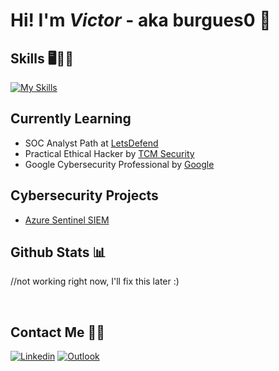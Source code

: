 # Hi! I'm *Victor* - aka burgues0 👋

## Skills 🖥️👨‍💻

[![My Skills](https://skillicons.dev/icons?i=py,linux,bash,powershell,java,cpp,django,mysql)](https://skillicons.dev)

## Currently Learning
- SOC Analyst Path at [LetsDefend](https://app.letsdefend.io/path/soc-analyst-learning-path)
- Practical Ethical Hacker by [TCM Security](https://academy.tcm-sec.com/)
- Google Cybersecurity Professional by [Google](https://www.coursera.org/google-certificates/cybersecurity-certificate)

## Cybersecurity Projects
- [Azure Sentinel SIEM](https://github.com/burgues0/azure-soc-honeypot)

## Github Stats 📊

//not working right now, I'll fix this later :)

<br>


## Contact Me 📲📧

[![Linkedin](https://img.shields.io/badge/-LinkedIn-blue?style=flat&logo=Linkedin&logoColor=white)](https://www.linkedin.com/in/victor-pinheiro-palmeira/)
[![Outlook](https://img.shields.io/badge/Microsoft_Outlook-0078D4?style=flat&logo=microsoft-outlook&logoColor=white)](mailto:victordpp@outlook.com)
